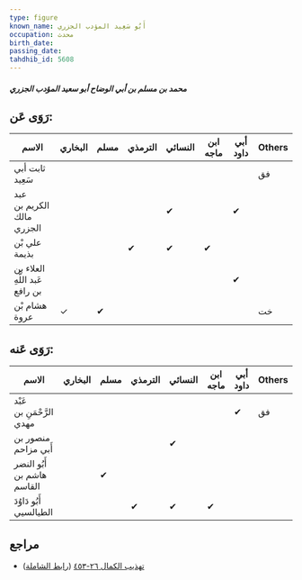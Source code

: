 ```yaml
---
type: figure
known_name: أَبُو سَعِيد المؤدب الجزري
occupation: محدث
birth_date:
passing_date:
tahdhib_id: 5608
---
```

##### محمد بن مسلم بن أبي الوضاح أبو سعيد المؤدب الجزري

## رَوَى عَن:
| الاسم                          | البخاري | مسلم | الترمذي | النسائي | ابن ماجه | أبي داود | Others |
| ------------------------------ | ------- | ---- | ------- | ------- | -------- | -------- | ------ |
| ثابت أبي سَعِيد                |         |      |         |         |          |          | فق     |
| عبد الكريم بن مالك الجزري      |         |      |         | ✔       |          | ✔        |        |
| علي بْن بذيمة                  |         |      | ✔       | ✔       | ✔        |          |        |
| العلاء بن عَبد اللَّهِ بن رافع |         |      |         |         |          | ✔        |        |
| هشام بْن عروة                  | ✓       | ✔    |         |         |          |          | خت     |
## رَوَى عَنه:
| الاسم                      | البخاري | مسلم | الترمذي | النسائي | ابن ماجه | أبي داود | Others |
| -------------------------- | ------- | ---- | ------- | ------- | -------- | -------- | ------ |
| عَبْد الرَّحْمَنِ بن مهدي  |         |      |         |         |          | ✔        | فق     |
| منصور بن أَبي مزاحم        |         |      |         | ✔       |          |          |        |
| أَبُو النضر هاشم بن القاسم |         | ✔    |         |         |          |          |        |
| أَبُو دَاوُدَ الطيالسيي    |         |      | ✔       | ✔       | ✔        |          |        |
## مراجع
- [تهذيب الكمال ٢٦-٤٥٣](obsidian://open?vault=Tahdhib-al-Kamal&file=Figures/٥٦٠٨-محمد%20بن%20مسلم%20بن%20أبي%20الوضاح%20أبو%20سعيد%20المؤدب%20الجزري) ([رابط الشاملة](https://shamela.ws/book/3722/14201))